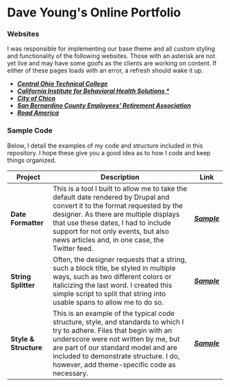 # Dave Young's Online Portfolio

### Websites

I was responsible for implementing our base theme and all custom styling and functionality of the following websites. Those with an asterisk are not yet live and may have some goofs as the clients are working on content. If either of these pages loads with an error, a refresh should wake it up.

- [***Central Ohio Technical College***](https://www.cotc.edu/)
- [***California Institute for Behavioral Health Solutions \****](https://live-cibhs-2020.pantheonsite.io/)
- [***City of Chico***](https://chico.ca.us/)
- [***San Bernardino County Employees' Retirement Association***](https://www.sbcera.org/)
- [***Road America***](https://web.archive.org/web/20200714024038/https://www.roadamerica.com/)

### Sample Code

Below, I detail the examples of my code and structure included in this repository. I hope these give you a good idea as to how I code and keep things organized.

| Project | Description | Link |
|---|---|---|
| **Date Formatter** | This is a tool I built to allow me to take the default date rendered by Drupal and convert it to the format requested by the designer. As there are multiple displays that use these dates, I had to include support for not only events, but also news articles and, in one case, the Twitter feed. | ***[Sample](https://github.com/sixty7ss/code-samples/tree/master/Date%20Formatter)*** |
| **String Splitter** | Often, the designer requests that a string, such a block title, be styled in multiple ways, such as two different colors or italicizing the last word. I created this simple script to split that string into usable spans to allow me to do so. | ***[Sample](https://github.com/sixty7ss/code-samples/tree/master/String%20Splitter)*** |
| **Style & Structure** | This is an example of the typical code structure, style, and standards to which I try to adhere. Files that begin with an underscore were not written by me, but are part of our standard model and are included to demonstrate structure. I do, however, add theme-specific code as necessary. | ***[Sample](https://github.com/sixty7ss/code-samples/tree/master/Style%20Structure)*** |

